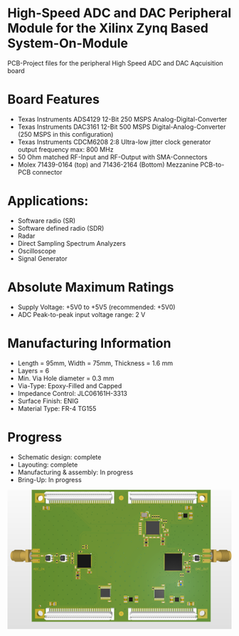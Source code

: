 # High-Speed ADC and DAC Peripheral Module for the Xilinx Zynq Based System-On-Module

PCB-Project files for the peripheral High Speed ADC and DAC Aqcuisition board

# Board Features

- Texas Instruments ADS4129 12-Bit 250 MSPS Analog-Digital-Converter
- Texas Instruments DAC3161 12-Bit 500 MSPS Digital-Analog-Converter (250 MSPS in this configuration)
- Texas Instruments CDCM6208 2:8 Ultra-low jitter clock generator output frequency max: 800 MHz
- 50 Ohm matched RF-Input and RF-Output with SMA-Connectors
- Molex 71439-0164 (top) and 71436-2164 (Bottom) Mezzanine PCB-to-PCB connector


# Applications:

- Software radio (SR)
- Software defined radio (SDR)
- Radar
- Direct Sampling Spectrum Analyzers
- Oscilloscope
- Signal Generator

# Absolute Maximum Ratings

- Supply Voltage: +5V0 to +5V5 (recommended: +5V0)
- ADC Peak-to-peak input voltage range: 2 V

# Manufacturing Information

- Length = 95mm, Width = 75mm, Thickness = 1.6 mm
- Layers = 6
- Min. Via Hole diameter = 0.3 mm
- Via-Type: Epoxy-Filled and Capped
- Impedance Control: JLC06161H-3313
- Surface Finish: ENIG
- Material Type: FR-4 TG155

# Progress

- Schematic design: complete
- Layouting: complete
- Manufacturing & assembly: In progress
- Bring-Up: In progress

![hsADDAperiphIMG](https://github.com/myildirim6198/HighSpeedZynqHWPlattform/blob/main/ZynqSOCHSADDA12BHS/Images/OverviewPeripheralHSADDA.png?raw=true)

